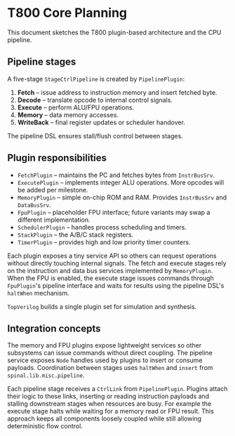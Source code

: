 # T800 Core Planning

This document sketches the T800 plugin-based architecture and the CPU pipeline.

## Pipeline stages

A five-stage `StageCtrlPipeline` is created by `PipelinePlugin`:

1. **Fetch** – issue address to instruction memory and insert fetched byte.
2. **Decode** – translate opcode to internal control signals.
3. **Execute** – perform ALU/FPU operations.
4. **Memory** – data memory accesses.
5. **WriteBack** – final register updates or scheduler handover.

The pipeline DSL ensures stall/flush control between stages.

## Plugin responsibilities

- `FetchPlugin` – maintains the PC and fetches bytes from `InstrBusSrv`.
- `ExecutePlugin` – implements integer ALU operations. More opcodes will be
  added per milestone.
- `MemoryPlugin` – simple on-chip ROM and RAM. Provides `InstrBusSrv` and
  `DataBusSrv`.
- `FpuPlugin` – placeholder FPU interface; future variants may swap a different
  implementation.
- `SchedulerPlugin` – handles process scheduling and timers.
- `StackPlugin` – the A/B/C stack registers.
- `TimerPlugin` – provides high and low priority timer counters.

Each plugin exposes a tiny service API so others can request operations without
directly touching internal signals. The fetch and execute stages rely on the
instruction and data bus services implemented by `MemoryPlugin`. When the FPU is
enabled, the execute stage issues commands through `FpuPlugin`'s pipeline
interface and waits for results using the pipeline DSL's `haltWhen` mechanism.

`TopVerilog` builds a single plugin set for simulation and synthesis.

## Integration concepts

The memory and FPU plugins expose lightweight services so other subsystems can
issue commands without direct coupling. The pipeline service exposes `Node`
handles used by plugins to insert or consume payloads. Coordination between
stages uses `haltWhen` and `insert` from `spinal.lib.misc.pipeline`.

Each pipeline stage receives a `CtrlLink` from `PipelinePlugin`. Plugins attach
their logic to these links, inserting or reading instruction payloads and
stalling downstream stages when resources are busy. For example the execute
stage halts while waiting for a memory read or FPU result. This approach keeps
all components loosely coupled while still allowing deterministic flow control.
